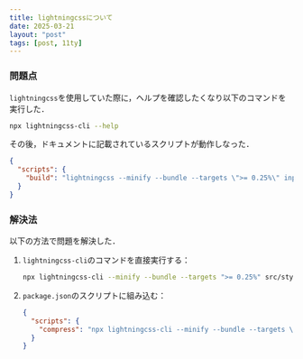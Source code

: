 ```yaml
---
title: lightningcssについて
date: 2025-03-21
layout: "post"
tags: [post, 11ty]
---
```


### 問題点

`lightningcss`を使用していた際に，ヘルプを確認したくなり以下のコマンドを実行した．

```bash
npx lightningcss-cli --help
```

その後，ドキュメントに記載されているスクリプトが動作しなった．

```json
{
  "scripts": {
    "build": "lightningcss --minify --bundle --targets \">= 0.25%\" input.css -o output.css"
  }
}
```

### 解決法

以下の方法で問題を解決した．

1. `lightningcss-cli`のコマンドを直接実行する：

   ```bash
   npx lightningcss-cli --minify --bundle --targets ">= 0.25%" src/style.css -o src/style.min.css
   ```

2. `package.json`のスクリプトに組み込む：
   ```json
   {
     "scripts": {
       "compress": "npx lightningcss-cli --minify --bundle --targets \">= 0.25%, not dead\" src/style.css -o src/style.min.css"
     }
   }
   ```
